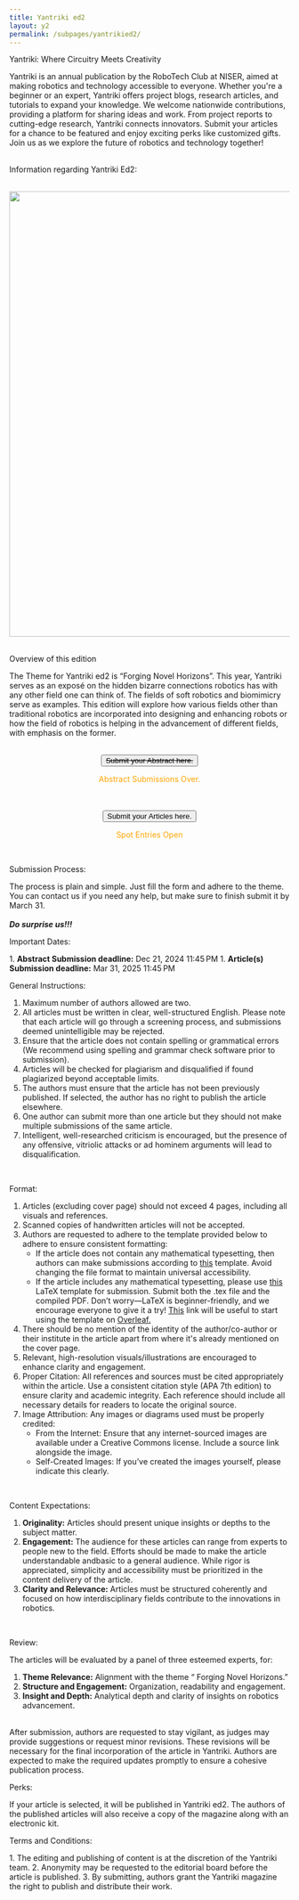 ```yaml
---
title: Yantriki ed2
layout: y2
permalink: /subpages/yantrikied2/
---
```

<p class="headings">Yantriki: Where Circuitry Meets Creativity</p>
Yantriki is an annual publication by the RoboTech Club at NISER, aimed at making robotics and technology accessible to everyone. Whether you're a beginner or an expert, Yantriki offers project blogs, research articles, and tutorials to expand your knowledge.
We welcome nationwide contributions, providing a platform for sharing ideas and work. From project reports to cutting-edge research, Yantriki connects innovators. Submit your articles for a chance to be featured and enjoy exciting perks like customized gifts.
Join us as we explore the future of robotics and technology together!
<br>
<br>
<p class="congratulations">Information regarding Yantriki Ed2:</p>
<br>
<center><img class="poster" src="/images/yantrikied2.jpg" height="800px" width="600px"></center>
<br>
<p class="headings">Overview of this edition</p>
<p> The Theme for Yantriki ed2 is “Forging Novel Horizons”. This year, Yantriki serves as an
 exposé on the hidden bizarre connections robotics has with any other field one can
 think of. The fields of soft robotics and biomimicry serve as examples. This edition will
 explore how various fields other than traditional robotics are incorporated into designing
 and enhancing robots or how the field of robotics is helping in the advancement of
 different fields, with emphasis on the former.</p>
 <br>
<center><button><s>Submit your Abstract here.</s></button>
 <p style="text-align:center; color: #FFA500;">Abstract Submissions Over.</p>
<br>
<br>
<a href="https://docs.google.com/forms/d/e/1FAIpQLScL6NToZw6S4aZvJ6dyBB86qYNTxDQMRYLq9B052Hw0AIPVSw/viewform?usp=sf_link"><button>Submit your Articles here.</button></a>
<p style="text-align:center; color: #FFA500;">Spot Entries Open </p>
</center>
<br>
 <p class="headings">Submission Process:</p>
The process is plain and simple. Just fill the form and adhere to the theme. You can contact us if you need any help, but make sure to finish submit it by March 31.
<br>
<br>
<strong><em>Do surprise us!!!</em></strong>

 <p class="headings">Important Dates:</p>
1. <strong>Abstract Submission deadline:</strong>
 Dec 21, 2024 11:45 PM
1. <strong>Article(s) Submission deadline:</strong>
 Mar 31, 2025 11:45 PM
 <br>


 <p class="headings">General Instructions:</p>

1.  Maximum number of authors allowed are two.
2.  All articles must be written in clear, well-structured English. Please note that each article will go through a screening process, and submissions deemed unintelligible may be rejected.
3.  Ensure that the article does not contain spelling or grammatical errors (We recommend using spelling and grammar check software prior to submission).
4.  Articles will be checked for plagiarism and disqualified if found plagiarized beyond acceptable limits.
5.  The authors must ensure that the article has not been previously published. If selected, the author has no right to publish the article elsewhere.
6.  One author can submit more than one article but they should not make multiple submissions of the same article.
7.  Intelligent, well-researched criticism is encouraged, but the presence of any offensive, vitriolic attacks or ad hominem arguments will lead to disqualification.
<br>
<p class="headings">Format:</p>

1. Articles (excluding cover page) should not exceed 4 pages, including all visuals and references.   
2. Scanned copies of handwritten articles will not be accepted.
3. Authors are requested to adhere to the template provided below to adhere to ensure consistent formatting:
   - If the article does not contain any mathematical typesetting, then authors can make submissions according to <a href="https://drive.google.com/file/d/1QwP6gxwCCZqWfQ0UnGsRNimx9l1VgoF6/view?usp=sharing">this</a> template. Avoid changing the file format to maintain universal accessibility. 
   - If the article includes any mathematical typesetting, please use <a href="https://drive.google.com/file/d/1r_McGn3QHU1jnxdvAZUiVsyjeyCQ0-xF/view?usp=sharing">this</a> LaTeX template for submission. Submit both the .tex file and the compiled PDF. Don’t worry—LaTeX is beginner-friendly, and we encourage everyone to give it a try! <a href="https://www.overleaf.com/learn/how-to/Uploading_a_project#:~:text=In%20the%20Project%20Management%20page,zip%20file%20to%20locate%20a%20.">This</a> link will be useful to start using the template on <a href="https://www.overleaf.com/">Overleaf.</a>
4. There should be no mention of the identity of the author/co-author or their institute in the article apart from where it's already mentioned on the cover page.
5. Relevant, high-resolution visuals/illustrations are encouraged to enhance clarity and engagement.
6. Proper Citation: All references and sources must be cited appropriately within the article. Use a consistent citation style (APA 7th edition) to ensure clarity and academic integrity. Each reference should include all necessary details for readers to locate the original source.
7. Image Attribution: Any images or diagrams used must be properly credited:
   - From the Internet: Ensure that any internet-sourced images are available
 under a Creative Commons license. Include a source link alongside the
 image.
   - Self-Created Images: If you’ve created the images yourself, please
 indicate this clearly.
<br>
<p class="headings">Content Expectations:</p>

1. **Originality:** Articles should present unique insights or depths to the subject matter.
2. **Engagement:** The audience for these articles can range from experts to people new to the field. Efforts should be made to make the article understandable andbasic to a general audience. While rigor is appreciated, simplicity and accessibility must be prioritized in the content delivery of the article.
3. **Clarity and Relevance:** Articles must be structured coherently and focused on how interdisciplinary fields contribute to the innovations in robotics.
<br>
<p class="headings">Review:</p>
The articles will be evaluated by a panel of three esteemed experts, for:

1. **Theme Relevance:** Alignment with the theme “ Forging Novel Horizons.”
2. **Structure and Engagement:** Organization, readability and engagement.
3. **Insight and Depth:** Analytical depth and clarity of insights on robotics advancement.
<br>
After submission, authors are requested to stay vigilant, as judges may provide suggestions or request minor revisions. These revisions will be necessary for the final incorporation of the article in Yantriki. Authors are expected to make the required updates promptly to ensure a cohesive publication process.
<br>
<p class="headings">Perks:</p>
If your article is selected, it will be published in Yantriki ed2. The authors of the published articles will also receive a copy of the magazine along with an electronic kit.
<br>
<p class="headings">Terms and Conditions:</p>
1. The editing and publishing of content is at the discretion of the Yantriki team.
2. Anonymity may be requested to the editorial board before the article is published.
3. By submitting, authors grant the Yantriki magazine the right to publish and distribute their work.
<br>



